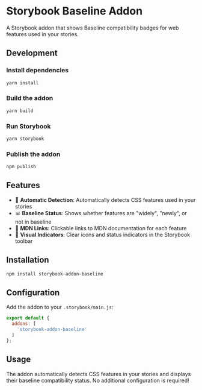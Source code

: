 # Storybook Baseline Addon

A Storybook addon that shows Baseline compatibility badges for web features used in your stories.

## Development

### Install dependencies

```bash
yarn install
```

### Build the addon

```bash
yarn build
```

### Run Storybook

```bash
yarn storybook
```

### Publish the addon

```bash
npm publish
```

## Features

- 🎯 **Automatic Detection**: Automatically detects CSS features used in your stories
- 📊 **Baseline Status**: Shows whether features are "widely", "newly", or not in baseline
- 🔗 **MDN Links**: Clickable links to MDN documentation for each feature
- 🎨 **Visual Indicators**: Clear icons and status indicators in the Storybook toolbar

## Installation

```bash
npm install storybook-addon-baseline
```

## Configuration

Add the addon to your `.storybook/main.js`:

```js
export default {
  addons: [
    'storybook-addon-baseline'
  ]
};
```

## Usage

The addon automatically detects CSS features in your stories and displays their baseline compatibility status. No additional configuration is required!